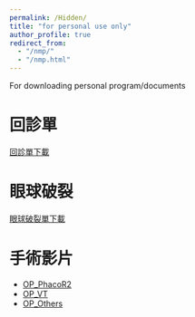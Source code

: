 ```yaml
---
permalink: /Hidden/
title: "for personal use only"
author_profile: true
redirect_from: 
  - "/nmp/"
  - "/nmp.html"
---
```


For downloading personal program/documents

回診單
======
[回診單下載](https://drive.google.com/file/d/1xTTqIyvZbZyqNOvYEQWZUT934QwirBp3/view?usp=sharing)

眼球破裂
======
[眼球破裂單下載](https://drive.google.com/file/d/11oI6HvhcqTRWDIXOfgi_W1lqfR33EOjO/view?usp=drive_link)

手術影片
======
* [OP_PhacoR2](https://www.youtube.com/playlist?list=PLzBUBAwhxlSkEi3ndaEsUCKrakhUxhuAw)
* [OP_VT](https://www.youtube.com/playlist?list=PLzBUBAwhxlSm02Y14BFBpnB9z0H3n1Be_)
* [OP_Others](https://www.youtube.com/playlist?list=PLzBUBAwhxlSn_3PuUdPkuxZ61eBMxJ3Kg)